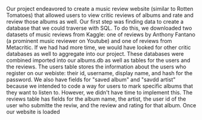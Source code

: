 Our project endeavored to create a music review website (similar to Rotten Tomatoes) that allowed users to view critic reviews of albums and rate and review those albums as well. Our first step was finding data to create a database that we could traverse with SQL. To do this, we downloaded two datasets of music reviews from Kaggle: one of reviews by Anthony Fantano (a prominent music reviewer on Youtube) and one of reviews from Metacritic. If we had had more time, we would have looked for other critic databases as well to aggregate into our project. These databases were combined imported into our albums.db as well as tables for the users and the reviews. The users table stores the information about the users who register on our webiste: their id, username, display name, and hash for the password. We also have fields for "saved album" and "savdd artist" because we intended to code a way for users to mark specific albums that they want to listen to. However, we didn't have time to implement this. The reviews table has fields for the album name, the artist, the user id of the user who submitte the reviw, and the review and rating for that album.
Once our website is loaded 

